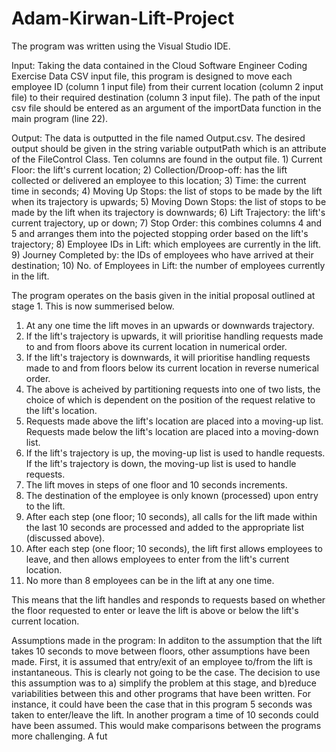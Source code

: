 # Adam-Kirwan-Lift-Project
The program was written using the Visual Studio IDE.

Input:
Taking the data contained in the Cloud Software Engineer Coding Exercise Data CSV input file, this program is designed to move each employee ID (column 1 input file) 
from their current location (column 2 input file) to their required destination (column 3 input file). The path of the input csv file should be entered as an argument
of the importData function in the main program (line 22). 

Output: 
The data is outputted in the file named Output.csv. The desired output should be given in the string variable outputPath which is an attribute of the FileControl
Class. Ten columns are found in the output file. 1) Current Floor: the lift's current location; 2) Collection/Droop-off: has the lift collected or delivered an
employee to this location; 3) Time: the current time in seconds; 4) Moving Up Stops: the list of stops to be made by the lift when its trajectory is upwards; 5) Moving
Down Stops: the list of stops to be made by the lift when its trajectory is downwards; 6) Lift Trajectory: the lift's current trajectory, up or down; 7) Stop Order:
this combines columns 4 and 5 and arranges them into the pojected stopping order based on the lift's trajectory; 8) Employee IDs in Lift: which employees are currently
in the lift. 9) Journey Completed by: the IDs of employees who have arrived at their destination; 10) No. of Employees in Lift: the number of employees currently
in the lift.

The program operates on the basis given in the initial proposal outlined at stage 1. This is now summerised below. 

1) At any one time the lift moves in an upwards or downwards trajectory.
2) If the lift's trajectory is upwards, it will prioritise handling requests made to and from floors above its current location in numerical order.
3) If the lift's trajectory is downwards, it will prioritise handling requests made to and from floors below its current location in reverse numerical order.
4) The above is acheived by partitioning requests into one of two lists, the choice of which is dependent on the position of the request relative to the lift's
location.
6) Requests made above the lift's location are placed into a moving-up list. Requests made below the lift's location are placed into a moving-down list.
7) If the lift's trajectory is up, the moving-up list is used to handle requests. If the lift's trajectory is down, the moving-up list is used to handle requests.
8) The lift moves in steps of one floor and 10 seconds increments.
9) The destination of the employee is only known (processed) upon entry to the lift.
10) After each step (one floor; 10 seconds), all calls for the lift made within the last 10 seconds are processed and added to the appropriate list (discussed above).
11) After each step (one floor; 10 seconds), the lift first allows employees to leave, and then allows employees to enter from the lift's current location.
12) No more than 8 employees can be in the lift at any one time.     

This means that the lift handles and responds to requests based on whether the floor requested to enter or leave the lift is above or below the lift's current
location. 


Assumptions made in the program:
In additon to the assumption that the lift takes 10 seconds to move between floors, other assumptions have been made. First, it is assumed that entry/exit of an
employee to/from the lift is instantaneous. This is clearly not going to be the case. The decision to use this assumption was to a) simplify the problem at this stage, 
and b)reduce variabilities between this and other programs that have been written. For instance, it could have been the case that in this program 5 seconds was taken 
to enter/leave the lift. In another program a time of 10 seconds could have been assumed. This would make comparisons between the programs more challenging. A fut  
